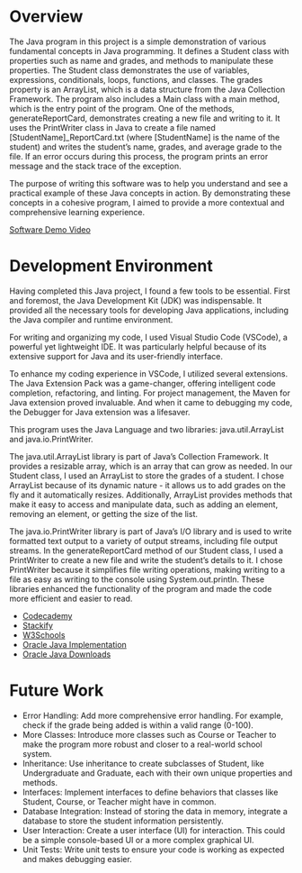 # Overview

The Java program in this project is a simple demonstration of various fundamental concepts in Java programming. It defines a Student class with properties such as name and grades, and methods to manipulate these properties. The Student class demonstrates the use of variables, expressions, conditionals, loops, functions, and classes. The grades property is an ArrayList, which is a data structure from the Java Collection Framework. The program also includes a Main class with a main method, which is the entry point of the program. One of the methods, generateReportCard, demonstrates creating a new file and writing to it. It uses the PrintWriter class in Java to create a file named \[StudentName\]_ReportCard.txt (where \[StudentName\] is the name of the student) and writes the student’s name, grades, and average grade to the file. If an error occurs during this process, the program prints an error message and the stack trace of the exception.

The purpose of writing this software was to help you understand and see a practical example of these Java concepts in action. By demonstrating these concepts in a cohesive program, I aimed to provide a more contextual and comprehensive learning experience. 

[Software Demo Video](http://youtube.link.goes.here)

# Development Environment

Having completed this Java project, I found a few tools to be essential. First and foremost, the Java Development Kit (JDK) was indispensable. It provided all the necessary tools for developing Java applications, including the Java compiler and runtime environment.

For writing and organizing my code, I used Visual Studio Code (VSCode), a powerful yet lightweight IDE. It was particularly helpful because of its extensive support for Java and its user-friendly interface.

To enhance my coding experience in VSCode, I utilized several extensions. The Java Extension Pack was a game-changer, offering intelligent code completion, refactoring, and linting. For project management, the Maven for Java extension proved invaluable. And when it came to debugging my code, the Debugger for Java extension was a lifesaver.

This program uses the Java Language and two libraries: java.util.ArrayList and java.io.PrintWriter. 

The java.util.ArrayList library is part of Java’s Collection Framework. It provides a resizable array, which is an array that can grow as needed. In our Student class, I used an ArrayList to store the grades of a student. I chose ArrayList because of its dynamic nature - it allows us to add grades on the fly and it automatically resizes. Additionally, ArrayList provides methods that make it easy to access and manipulate data, such as adding an element, removing an element, or getting the size of the list.

The java.io.PrintWriter library is part of Java’s I/O library and is used to write formatted text output to a variety of output streams, including file output streams. In the generateReportCard method of our Student class, I used a PrintWriter to create a new file and write the student’s details to it. I chose PrintWriter because it simplifies file writing operations, making writing to a file as easy as writing to the console using System.out.println. These libraries enhanced the functionality of the program and made the code more efficient and easier to read.

- [Codecademy](https://codefinity.com/start/java?utm_source=bing&utm_medium=cpc&utm_campaign=566758054&utm_content=1174280112715058&utm_term=computer%20java%20course&msclkid=d6d61a76972b1e1c5e457f9b84369178)
- [Stackify](https://stackify.com/java-tutorials/)
- [W3Schools](https://www.w3schools.com/java/default.asp)
- [Oracle Java Implementation](https://docs.oracle.com/en/java/)
- [Oracle Java Downloads](https://www.oracle.com/java/technologies/downloads/)

# Future Work


 - Error Handling: Add more comprehensive error handling. For example, check if the grade being added is within a valid range (0-100).
 - More Classes: Introduce more classes such as Course or Teacher to make the program more robust and closer to a real-world school system.
 - Inheritance: Use inheritance to create subclasses of Student, like Undergraduate and Graduate, each with their own unique properties and methods.
 - Interfaces: Implement interfaces to define behaviors that classes like Student, Course, or Teacher might have in common.
 - Database Integration: Instead of storing the data in memory, integrate a database to store the student information persistently.
 - User Interaction: Create a user interface (UI) for interaction. This could be a simple console-based UI or a more complex graphical UI.
 - Unit Tests: Write unit tests to ensure your code is working as expected and makes debugging easier.